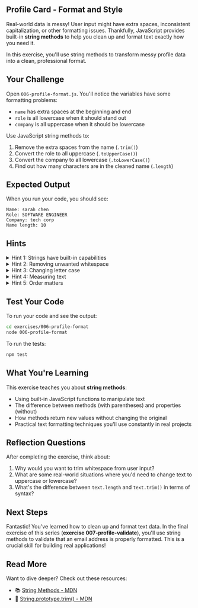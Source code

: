 ## Profile Card - Format and Style

Real-world data is messy! User input might have extra spaces, inconsistent capitalization, or other formatting issues. Thankfully, JavaScript provides built-in **string methods** to help you clean up and format text exactly how you need it.

In this exercise, you'll use string methods to transform messy profile data into a clean, professional format.

## Your Challenge

Open `006-profile-format.js`. You'll notice the variables have some formatting problems:
- `name` has extra spaces at the beginning and end
- `role` is all lowercase when it should stand out
- `company` is all uppercase when it should be lowercase

Use JavaScript string methods to:
1. Remove the extra spaces from the name (`.trim()`)
2. Convert the role to all uppercase (`.toUpperCase()`)
3. Convert the company to all lowercase (`.toLowerCase()`)
4. Find out how many characters are in the cleaned name (`.length`)

## Expected Output

When you run your code, you should see:
```
Name: sarah chen
Role: SOFTWARE ENGINEER
Company: tech corp
Name length: 10
```

## Hints

<details>
<summary>Hint 1: Strings have built-in capabilities</summary>

Strings in JavaScript aren't just passive data - they come with built-in abilities to transform themselves. You can access these abilities using the dot notation. When you use a dot after a variable name, you're asking "what can this string do?" Think about the kinds of transformations you might want: removing unwanted characters, changing capitalization, or measuring length.

</details>

<details>
<summary>Hint 2: Removing unwanted whitespace</summary>

The name has extra spaces at the beginning and end. How would you clean that up? Strings have a built-in ability to remove whitespace from both ends. What word describes getting rid of excess material to make something neat?

</details>

<details>
<summary>Hint 3: Changing letter case</summary>

You need to transform text to all uppercase and all lowercase. Strings have built-in abilities for these transformations. Think about descriptive names for these actions - what would you call the process of making all letters uppercase? What about lowercase?

</details>

<details>
<summary>Hint 4: Measuring text</summary>

To find out how many characters are in a string, you need to access information about the string rather than transform it. Unlike the transformation abilities (which are methods you call), this information is a property you can read. What property would tell you the size or count of characters?

</details>

<details>
<summary>Hint 5: Order matters</summary>

Make sure you clean the name first (removing spaces) before you measure its length. Why? Because the spaces count as characters! If you measure before cleaning, you'll get the wrong count.

</details>

## Test Your Code

To run your code and see the output:
```bash
cd exercises/006-profile-format
node 006-profile-format
```

To run the tests:
```bash
npm test
```

## What You're Learning

This exercise teaches you about **string methods**:
- Using built-in JavaScript functions to manipulate text
- The difference between methods (with parentheses) and properties (without)
- How methods return new values without changing the original
- Practical text formatting techniques you'll use constantly in real projects

## Reflection Questions

After completing the exercise, think about:
1. Why would you want to trim whitespace from user input?
2. What are some real-world situations where you'd need to change text to uppercase or lowercase?
3. What's the difference between `text.length` and `text.trim()` in terms of syntax?

## Next Steps

Fantastic! You've learned how to clean up and format text data. In the final exercise of this series (**exercise 007-profile-validate**), you'll use string methods to validate that an email address is properly formatted. This is a crucial skill for building real applications!

## Read More

Want to dive deeper? Check out these resources:

- 📚 [String Methods - MDN](https://developer.mozilla.org/en-US/docs/Web/JavaScript/Reference/Global_Objects/String#instance_methods)
- 📖 [String.prototype.trim() - MDN](https://developer.mozilla.org/en-US/docs/Web/JavaScript/Reference/Global_Objects/String/trim)
